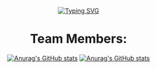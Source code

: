<div align="center">

[![Typing SVG](https://readme-typing-svg.demolab.com?font=Bebas+Neue&size=30&duration=3000&pause=1000&color=CCDBE4&center=true&vCenter=true&width=500&height=60&lines=MT+Scripts;Quality+Resources+for+fivem;mt-scripts.tebex.io)](https://git.io/typing-svg)

  # Team Members:

  [![Anurag's GitHub stats](https://github-readme-stats.vercel.app/api?username=Marttins011&show_icons=true&theme=city_lights)](https://github.com/anuraghazra/github-readme-stats)
  [![Anurag's GitHub stats](https://github-readme-stats.vercel.app/api?username=21FlenN&show_icons=true&theme=city_lights)](https://github.com/anuraghazra/github-readme-stats)
  
</div>
